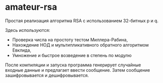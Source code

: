 # amateur-rsa
Простая реализация алгоритма RSA с использованием 32-битных p и q.

Здесь используются:

+ Проверка числа на простоту тестом Миллера-Рабина,
+ Нахождение НОД и мультипликативного обратного алгоритмом Евклида,
+ Умножение и быстрое возведение в степень по модулю

После компиляции и запуска программа генерирует случайные входные данные и предлагает ввести сообщение. Затем сообщение зашифровывается и дешифровывается.
